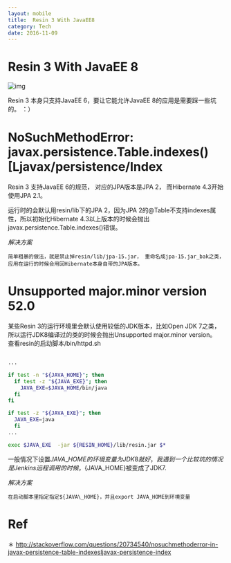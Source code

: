 ```yaml
---
layout: mobile
title:  Resin 3 With JavaEE8
category: Tech
date: 2016-11-09
---
```


Resin 3 With JavaEE 8
=====================
![img](/img/2016/resin.png)

Resin 3 本身只支持JavaEE 6，要让它能允许JavaEE 8的应用是需要踩一些坑的。 ：）

# NoSuchMethodError: javax.persistence.Table.indexes()[Ljavax/persistence/Index

Resin 3 支持JavaEE 6的规范， 对应的JPA版本是JPA 2， 而Hibernate 4.3开始使用JPA 2.1。

运行时的会默认用resin/lib下的JPA 2，因为JPA 2的@Table不支持indexes属性，所以初始化Hibernate 4.3以上版本的时候会抛出javax.persistence.Table.indexes()错误。

*解决方案*

	简单粗暴的做法，就是禁止掉resin/lib/jpa-15.jar， 重命名成jpa-15.jar_bak之类，应用在运行的时候会用回Hibernate本身自带的JPA版本。



# Unsupported major.minor version 52.0
某些Resin 3的运行环境里会默认使用较低的JDK版本，比如Open JDK 7之类，所以运行JDK8编译过的类的时候会抛出Unsupported major.minor version。  
查看resin的启动脚本/bin/httpd.sh  

```bash

...

if test -n "${JAVA_HOME}"; then
  if test -z "${JAVA_EXE}"; then
    JAVA_EXE=$JAVA_HOME/bin/java
  fi
fi

if test -z "${JAVA_EXE}"; then
  JAVA_EXE=java
  fi
...

exec $JAVA_EXE  -jar ${RESIN_HOME}/lib/resin.jar $*
```

一般情况下设置${JAVA\_HOME} 的环境变量为JDK8就好，我遇到一个比较坑的情况是Jenkins远程调用的时候，${JAVA\_HOME}被变成了JDK7.

*解决方案*

	在启动脚本里指定指定${JAVA\_HOME}，并且export JAVA_HOME到环境变量 



# Ref
＊ http://stackoverflow.com/questions/20734540/nosuchmethoderror-in-javax-persistence-table-indexesljavax-persistence-index


